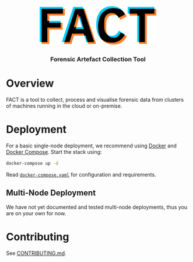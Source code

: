 <div align="center">
  <h1><img src="ui/public/logo.svg" alt="FACT" width="320" /></h1>
  <h3>Forensic Artefact Collection Tool</h3>
</div>

# Overview

FACT is a tool to collect, process and visualise forensic data from clusters of
machines running in the cloud or on-premise.

# Deployment

For a basic single-node deployment, we recommend using [Docker](https://docs.docker.com/get-docker/)
and [Docker Compose](https://docs.docker.com/compose/install/). Start the stack 
using:

```sh
docker-compose up -d
```

Read [`docker-compose.yaml`](docker-compose.yaml) for configuration and
requirements.

## Multi-Node Deployment

We have not yet documented and tested multi-node deployments, thus you are on
your own for now.

# Contributing

See [CONTRIBUTING.md](CONTRIBUTING.md).

<!-- vim: set conceallevel=2 et ts=2 sw=2: -->
